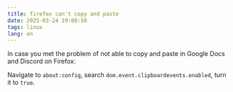 ```yaml
---
title: firefox can't copy and paste
date: 2025-03-24 19:08:50
tags: linux
lang: en
---
```


In case you met the problem of not able to copy and paste in Google Docs and Discord on Firefox:

Navigate to `about:config`, search `dom.event.clipboardevents.enabled`, turn it to `true`.
